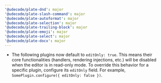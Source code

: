```yaml
---
'@udecode/plate-dnd': major
'@udecode/plate-slash-command': major
'@udecode/plate-autoformat': major
'@udecode/plate-selection': major
'@udecode/plate-trailing-block': major
'@udecode/plate-emoji': major
'@udecode/plate-select': major
'@udecode/plate-docx': major
---
```


- The following plugins now default to `editOnly: true`. This means their core functionalities (handlers, rendering injections, etc.) will be disabled when the editor is in read-only mode. To override this behavior for a specific plugin, configure its `editOnly` field. For example, `SomePlugin.configure({ editOnly: false })`.
